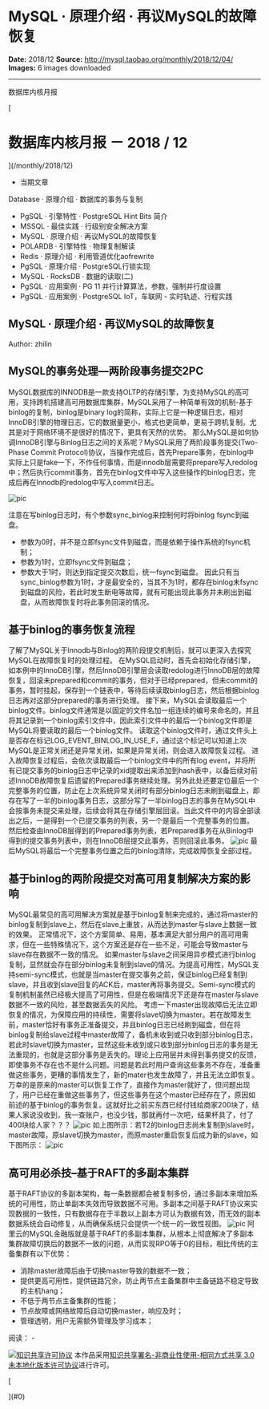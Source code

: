 # MySQL · 原理介绍 · 再议MySQL的故障恢复

**Date:** 2018/12
**Source:** http://mysql.taobao.org/monthly/2018/12/04/
**Images:** 6 images downloaded

---

数据库内核月报

 [
 # 数据库内核月报 － 2018 / 12
 ](/monthly/2018/12)

 * 当期文章

 Database · 原理介绍 · 数据库的事务与复制
* PgSQL · 引擎特性 · PostgreSQL Hint Bits 简介
* MSSQL · 最佳实践 · 行级别安全解决方案
* MySQL · 原理介绍 · 再议MySQL的故障恢复
* POLARDB · 引擎特性 · 物理复制解读
* Redis · 原理介绍 · 利用管道优化aofrewrite
* PgSQL · 原理介绍 · PostgreSQL行锁实现
* MySQL · RocksDB · 数据的读取(二)
* PgSQL · 应用案例 · PG 11 并行计算算法，参数，强制并行度设置
* PgSQL · 应用案例 · PostgreSQL IoT，车联网 - 实时轨迹、行程实践

 ## MySQL · 原理介绍 · 再议MySQL的故障恢复 
 Author: zhilin 

 ## MySQL的事务处理—两阶段事务提交2PC
MySQL数据库的INNODB是一款支持OLTP的存储引擎，为支持MySQL的高可用，支持跨机搭建高可用数据库集群，MySQL采用了一种简单有效的机制-基于binlog的复制，binlog是binary log的简称，实际上它是一种逻辑日志，相对InnoDB引擎的物理日志，它的数据量更小，格式也更简单，更易于跨机复制，尤其是对于网络环境不是很好的情况下，更具有天然的优势。
那么MySQL是如何协调InnoDB引擎与Binlog日志之间的关系呢？MySQL采用了两阶段事务提交(Two-Phase Commit Protocol)协议，当操作完成后，首先Prepare事务，在binlog中实际上只是fake一下，不作任何事情，而是innodb层需要将prepare写入redolog中；然后执行commit事务，首先在binlog文件中写入这些操作的binlog日志，完成后再在Innodb的redolog中写入commit日志。

![pic](.img/2c26d34b486e_201812-01.png)

注意在写binlog日志时，有个参数sync_binlog来控制何时将binlog fsync到磁盘。

* 参数为0时，并不是立即fsync文件到磁盘，而是依赖于操作系统的fsync机制；
* 参数为1时，立即fsync文件到磁盘；
* 参数大于1时，则达到指定提交次数后，统一fsync到磁盘。
因此只有当sync_binlog参数为1时，才是最安全的，当其不为1时，都存在binlog未fsync到磁盘的风险，若此时发生断电等故障，就有可能出现此事务并未刷出到磁盘，从而故障恢复时将此事务回滚的情况。

## 基于binlog的事务恢复流程
了解了MySQL关于Innodb与Binlog的两阶段提交机制后，就可以更深入去探究MySQL在故障恢复时的处理过程。
在MySQL启动时，首先会初始化存储引擎，如本例中的InnoDB引擎，然后InnoDB引擎层会读取redolog进行InnoDB层的故障恢复，回滚未prepared和commit的事务，但对于已经prepared，但未commit的事务，暂时挂起，保存到一个链表中，等待后续读取binlog日志，然后根据binlog日志再对这部分prepared的事务进行处理。
接下来，MySQL会读取最后一个binlog文件。binlog文件通常是以固定的文件名加一组连续的编号来命名的，并且将其记录到一个binlog索引文件中，因此索引文件中的最后一个binlog文件即是MySQL将要读取的最后一个binlog文件。
读取这个binlog文件时，通过文件头上是否存在标记LOG_EVENT_BINLOG_IN_USE_F，通过这个标记可以知道上次MySQL是正常关闭还是异常关闭，如果是异常关闭，则会进入故障恢复过程。
进入故障恢复过程后，会依次读取最后一个binlog文件中的所有log event，并将所有已提交事务的binlog日志中记录的xid提取出来添加到hash表中，以备后续对前述InnoDB故障恢复后遗留的Prepared事务继续处理。另外此处还要定位最后一个完整事务的位置，防止在上次系统异常关闭时有部分binlog日志未刷到磁盘上，即存在写了一半的binlog事务日志，这部分写了一半binlog日志的事务在MySQL中会按事务未提交来处理，后续会将其在存储引擎层回滚。当此文件中的内容全部读出之后，一是得到一个已提交事务的列表，另一个是最后一个完整事务的位置。
然后检查由InnoDB层得到的Prepared事务列表，若Prepared事务在从Binlog中得到的提交事务列表中，则在InnoDB层提交此事务，否则回滚此事务。
![pic](.img/ecaa69501e41_201812-02.png)
最后MySQL将最后一个完整事务位置之后的binlog清除，完成故障恢复全部过程。

## 基于binlog的两阶段提交对高可用复制解决方案的影响
MySQL最常见的高可用解决方案就是基于binlog复制来完成的，通过将master的binlog复制到slave上，然后在slave上重放，从而达到master与slave上数据一致的效果。
正常情况下，这个方案简单、易用，基本满足大部分用户的高可用需求，但在一些特殊情况下，这个方案还是存在一些不足，可能会导致master与slave存在数据不一致的情况。
如果master与slave之间采用异步模式进行binlog复制，显然就会存在部分binlog未复制到slave的情况。为提高可用性，MySQL支持semi-sync模式，也就是当master在提交事务之前，保证binlog已经复制到slave，并且收到slave回复的ACK后，master再将事务提交。Semi-sync模式的复制机制虽然已经极大提高了可用性，但是在极端情况下还是存在master与slave数据不一致的风险，甚至数据丢失的风险。
考虑一下master出现故障后无法立即恢复的情况，为保障应用的持续性，需要将slave切换为master。若在故障发生前，master恰好有事务正准备提交，并且binlog日志已经刷到磁盘，但在将binlog复制给slave过程中master故障了，备机未收到或只收到部分binlog日志，若此时slave切换为master，显然这些未收到或只收到部分binlog日志的事务是无法重现的，也就是这部分事务是丢失的。理论上应用层并未得到事务提交的反馈，即使事务不存在也不是什么问题。问题是若此时用户查询这些事务不存在，准备重做这些事务，更糟的事情发生了，新的mater也发生故障了，并且无法立即恢复。万幸的是原来的master可以恢复工作了，直接作为master就好了，但问题出现了，用户已经在重做这些事务了，但这些事务在这个master已经存在了，原因如前述的基于binlog的事务恢复。这就好比之前买东西已经付钱给商家200块了，结果人家说没收到，我一查账户，也没少钱，那就再付一次吧，结果杯具了，付了400块给人家？？？
![pic](.img/8b2cc35e6b99_201812-03.png)
如上图所示：若T2的binlog日志尚未复制到slave时，master故障，原slave切换为master，而原master重启恢复后成为新的slave，如下图所示：
![pic](.img/b8802f30a07a_201812-04.png)

## 高可用必杀技–基于RAFT的多副本集群
基于RAFT协议的多副本架构，每一条数据都会被复制多份，通过多副本来增加系统的可用性，防止单副本失效而导致数据不可用。多副本之间基于RAFT协议来实现数据的一致性，只有数据存在于半数以上副本方可认为数据有效，而无效的副本数据系统会自动修复，从而确保系统只会提供一个统一的一致性视图。
![pic](.img/e94b9e35f37d_201812-05.png)
阿里云的MySQL金融版就是基于RAFT的多副本集群，从根本上彻底解决了多副本集群故障切换后的数据不一致的问题，从而实现RPO等于0的目标，相比传统的主备集群有以下优势：

* 消除master故障后由于切换master导致的数据不一致；
* 提供更高可用性，提供链路冗余，防止两节点主备集群中主备链路不稳定导致的主机hang；
* 不低于两节点主备集群的性能；
* 节点故障或网络故障后自动切换master，响应及时；
* 管理透明，用户无需额外管理及学习成本；

 阅读： - 

[![知识共享许可协议](.img/8232d49bd3e9_88x31.png)](http://creativecommons.org/licenses/by-nc-sa/3.0/)
本作品采用[知识共享署名-非商业性使用-相同方式共享 3.0 未本地化版本许可协议](http://creativecommons.org/licenses/by-nc-sa/3.0/)进行许可。

 [

 ](#0)